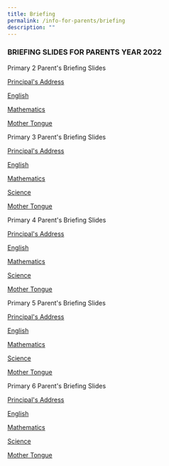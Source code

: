 ```yaml
---
title: Briefing
permalink: /info-for-parents/briefing
description: ""
---
```

<h3>BRIEFING SLIDES FOR PARENTS YEAR 2022</h3>

Primary 2 Parent's Briefing Slides

[Principal's Address](/files/P2%20Ps%20Address.pdf)

[English](/files/P2%20Subject%20Briefing%20-%20EL.pdf)

[Mathematics](/files/P2%20Subject%20Briefing%20-%20Math.pdf)

[Mother Tongue](/files/P2%20Subject%20Briefing%20-%20MT.pdf)

  

Primary 3 Parent's Briefing Slides  

[Principal's Address](https://bukittimahpri-moe-edu-sg-admin.cwp.sg/qql/slot/u768/Information%20for%20parents/2022/P3%20Ps%20Address.pdf)

[English](https://bukittimahpri-moe-edu-sg-admin.cwp.sg/qql/slot/u768/Information%20for%20parents/2022/P3%20Subject%20Briefing%20-%20EL.pdf) 

[Mathematics](https://bukittimahpri-moe-edu-sg-admin.cwp.sg/qql/slot/u768/Information%20for%20parents/2022/P3%20Subject%20Briefing%20-%20Math.pdf)  

[Science](https://bukittimahpri-moe-edu-sg-admin.cwp.sg/qql/slot/u768/Information%20for%20parents/2022/P3%20Subject%20Briefing%20-%20Science.pdf)

[Mother Tongue](https://bukittimahpri-moe-edu-sg-admin.cwp.sg/qql/slot/u768/Information%20for%20parents/2022/P3%20Subject%20Briefing%20-%20MT.pdf)

  

Primary 4 Parent's Briefing Slides  

[Principal's Address](https://bukittimahpri-moe-edu-sg-admin.cwp.sg/qql/slot/u768/Information%20for%20parents/2022/P4%20Ps%20Address.pdf)

[English](https://bukittimahpri-moe-edu-sg-admin.cwp.sg/qql/slot/u768/Information%20for%20parents/2022/P4%20Subject%20Briefing%20-%20EL.pdf) 

[Mathematics](https://bukittimahpri-moe-edu-sg-admin.cwp.sg/qql/slot/u768/Information%20for%20parents/2022/P4%20Subject%20Briefing%20-%20Math.pdf)  

[Science](https://bukittimahpri-moe-edu-sg-admin.cwp.sg/qql/slot/u768/Information%20for%20parents/2022/P4%20Subject%20Briefing%20-%20Science.pdf)

[Mother Tongue](https://bukittimahpri-moe-edu-sg-admin.cwp.sg/qql/slot/u768/Information%20for%20parents/2022/P4%20Subject%20Briefing%20-%20MT.pdf)

  

Primary 5 Parent's Briefing Slides  

[Principal's Address](https://bukittimahpri-moe-edu-sg-admin.cwp.sg/qql/slot/u768/Information%20for%20parents/2022/P5%20Ps%20Address.pdf)

[English](https://bukittimahpri-moe-edu-sg-admin.cwp.sg/qql/slot/u768/Information%20for%20parents/2022/P5%20Subject%20Briefing%20-%20EL.pdf) 

[Mathematics](https://bukittimahpri-moe-edu-sg-admin.cwp.sg/qql/slot/u768/Information%20for%20parents/2022/P5%20Subject%20Briefing%20-%20Math.pdf)  

[Science](https://bukittimahpri-moe-edu-sg-admin.cwp.sg/qql/slot/u768/Information%20for%20parents/2022/P5%20Subject%20Briefing%20-%20Science.pdf)

[Mother Tongue](https://bukittimahpri-moe-edu-sg-admin.cwp.sg/qql/slot/u768/Information%20for%20parents/2022/P5%20Subject%20Briefing%20-%20MT.pdf)

  

Primary 6 Parent's Briefing Slides  

[Principal's Address](https://bukittimahpri-moe-edu-sg-admin.cwp.sg/qql/slot/u768/Information%20for%20parents/2022/P6%20Ps%20Address.pdf)

[English](https://bukittimahpri-moe-edu-sg-admin.cwp.sg/qql/slot/u768/Information%20for%20parents/2022/P6%20Subject%20Briefing%20-%20EL.pdf) 

[Mathematics](https://bukittimahpri-moe-edu-sg-admin.cwp.sg/qql/slot/u768/Information%20for%20parents/2022/P6%20Subject%20Briefing%20-%20Math.pdf)  

[Science](https://bukittimahpri-moe-edu-sg-admin.cwp.sg/qql/slot/u768/Information%20for%20parents/2022/P6%20Subject%20Briefing%20-%20Science.pdf)

[Mother Tongue](https://bukittimahpri-moe-edu-sg-admin.cwp.sg/qql/slot/u768/Information%20for%20parents/2022/P6%20Subject%20Briefing%20-%20MT.pdf)